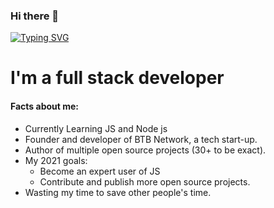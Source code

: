 ### Hi there 👋
[![Typing SVG](https://readme-typing-svg.herokuapp.com?lines=Hello%2C+my+name+is+Begaim;Nice+to+meet+you)](https://git.io/typing-svg)
# I'm a full stack developer 

#### Facts about me:

* Currently Learning JS and Node js
* Founder and developer of BTB Network, a tech start-up.
* Author of multiple open source projects (30+ to be exact).
* My 2021 goals:
    * Become an expert user of JS
    * Contribute and publish more open source projects.
* Wasting my time to save other people's time.

